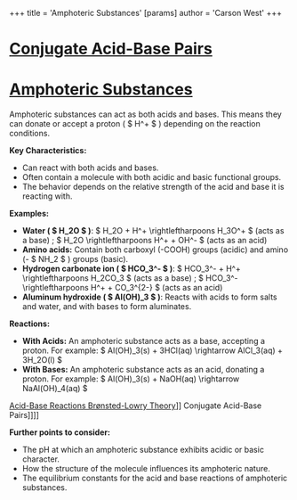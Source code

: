 +++
 title = 'Amphoteric Substances'
[params]
	author = 'Carson West'
+++
# [Conjugate Acid-Base Pairs](./../conjugate-acid-base-pairs/)
# [Amphoteric Substances](./../amphoteric-substances/)

Amphoteric substances can act as both acids and bases.  This means they can donate or accept a proton ( $ H^+ $ ) depending on the reaction conditions.

**Key Characteristics:**

* Can react with both acids and bases.
* Often contain a molecule with both acidic and basic functional groups.
* The behavior depends on the relative strength of the acid and base it is reacting with.

**Examples:**

* **Water ( $ H_2O $ )**:   $ H_2O + H^+ \rightleftharpoons H_3O^+ $  (acts as a base) ;   $ H_2O \rightleftharpoons H^+ + OH^- $  (acts as an acid)
* **Amino acids:** Contain both carboxyl (-COOH) groups (acidic) and amino (- $ NH_2 $ ) groups (basic).
* **Hydrogen carbonate ion ( $ HCO_3^- $ )**:  $ HCO_3^- + H^+ \rightleftharpoons H_2CO_3 $  (acts as a base) ;  $ HCO_3^- \rightleftharpoons H^+ + CO_3^{2-} $  (acts as an acid)
* **Aluminum hydroxide ( $ Al(OH)_3 $ )**: Reacts with acids to form salts and water, and with bases to form aluminates.

**Reactions:**

* **With Acids:**  An amphoteric substance acts as a base, accepting a proton.  For example:   $ Al(OH)_3(s) + 3HCl(aq) \rightarrow AlCl_3(aq) + 3H_2O(l) $ 
* **With Bases:** An amphoteric substance acts as an acid, donating a proton. For example:  $ Al(OH)_3(s) + NaOH(aq) \rightarrow NaAl(OH)_4(aq) $ 


[Acid-Base Reactions  Brønsted-Lowry Theory](./../acid-base-reactions--brønsted-lowry-theory/)]] Conjugate Acid-Base Pairs]]]]

**Further points to consider:**

* The pH at which an amphoteric substance exhibits acidic or basic character.
* How the structure of the molecule influences its amphoteric nature.
* The equilibrium constants for the acid and base reactions of amphoteric substances.


